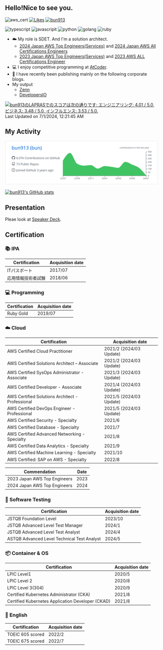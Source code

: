 ## Hello!Nice to see you.

![aws_cert](https://img.shields.io/badge/-AWSCert%2012-232F3E.svg?logo=amazon-aws&style=flat) [![Likes](https://badgen.org/img/zenn/bun913/likes?style=plastic)](https://zenn.dev/bun913) [![bun913](https://img.shields.io/endpoint?url=https%3A%2F%2Fatcoder-badges.now.sh%2Fapi%2Fatcoder%2Fjson%2Fbun913)](https://atcoder.jp/users/bun913)

![typescript](https://img.shields.io/badge/-TypeScript-007ACC.svg?logo=typescript&style=flat) ![javascripit](https://img.shields.io/badge/Javascript-276DC3.svg?logo=javascript&style=flat) ![python](https://img.shields.io/badge/-Python-F9DC3E.svg?logo=python&style=flat) ![golang](https://img.shields.io/badge/-Go-76E1FE.svg?logo=go&style=flat) ![ruby](https://img.shields.io/badge/-Ruby-CC342D?style=flat&logo=Ruby&logoColor=white)

- :cloud: My role is SDET. And I'm a solution architect.
    - [2024 Japan AWS Top Engineers(Services)](https://aws.amazon.com/jp/blogs/psa/2024-japan-aws-top-engineers/) and [2024 Japan AWS All Certifications Engineers](https://aws.amazon.com/jp/blogs/psa/2024-japan-aws-all-certifications-engineers/)
    - [2023 Japan AWS Top Engineers(Services)](https://aws.amazon.com/jp/blogs/psa/2023-japan-aws-top-engineers/) and [2023 AWS ALL Certifications Engineer](https://aws.amazon.com/jp/blogs/psa/2023-aws-all-certifications-engineers-apply/)
- :computer: I enjoy competitive programming at [AtCoder](https://atcoder.jp/?lang=ja).
- :notebook_with_decorative_cover: I have recently been publishing mainly on the following corporate blogs.
- My output
    - [Zenn](https://zenn.dev/bun913)
    - [DevelopersIO](https://dev.classmethod.jp/author/bun913/)

<!--START_SECTION:lapras-card-->
<p ><a href="https://lapras.com/public/bun913" target="_blank" rel="noopener noreferrer"><img alt="bun913のLAPRASでのスコアは次の通りです: エンジニアリング: 4.01 / 5.0, ビジネス: 3.48 / 5.0, インフルエンス: 3.53 / 5.0." src="https://lapras-card-generator.vercel.app/api/svg?e=4.01&b=3.48&i=3.53&b1=%23020E27&b2=%230E5593&i1=%23030E21&i2=%231688BF&l=ja" width="400" ></a>  
Last Updated on 7/1/2024, 12:21:45 AM</p>
<!--END_SECTION:lapras-card-->

## My Activity

[![](https://raw.githubusercontent.com/bun913/bun913/main/profile-summary-card-output/github/0-profile-details.svg)](https://github.com/bun913/github-profile-summary-cards)

[![bun913's GitHub stats](https://github-readme-stats.vercel.app/api?username=bun913)](https://github.com/anuraghazra/github-readme-stats)

## Presentation

Pleae look at [Speaker Deck](https://speakerdeck.com/bun913).

## Certification

### :books: IPA

|Certification                              |Acquisition date         |
|----------------------------------------------------|------|
|ITパスポート  |2017/07|
|応用情報技術者試験  |2018/06|

### :computer: Programming

|Certification                              |Acquisition date         |
|----------------------------------------------------|------|
|Ruby Gold  |2019/07|

### :cloud: Cloud

|Certification                              |Acquisition date         |
|----------------------------------------------------|------|
|AWS Certified Cloud Practitioner                    |2021/2 (2024/03 Update)|
|AWS Certified Solutions Architect – Associate       |2021/2 (2024/03 Update)|
|AWS Certified SysOps Administrator - Associate      |2021/3 (2024/03 Update)|
|AWS Certified Developer - Associate                 |2021/4 (2024/03 Update)|
|AWS Certified Solutions Architect - Professional    |2021/5 (2024/03 Update)|
|AWS Certified DevOps Engineer - Professional        |2021/5 (2024/03 Update)|
|AWS Certified Security - Specialty                  |2021/6|
|AWS Certified Database - Specialty                  |2021/7|
|AWS Certified Advanced Networking - Specialty       |2021/8|
|AWS Certified Data Analytics - Specialty            |2021/9|
|AWS Certified Machine Learning - Specialty          |2021/10|
|AWS Certified: SAP on AWS - Specialty               |2022/8|

|Commendation                              |Date         |
|----------------------------------------------------|------|
|2023 Japan AWS Top Engineers                        |2023|
|2024 Japan AWS Top Engineers                        |2024|

### :test_tube: Software Testing

| Certification                                    | Acquisition date |
|--------------------------|------------------|
| JSTQB Foundation Level   | 2023/10          |
| JSTQB Advanced Level Test Manager | 2024/1  |
| JSTQB Advanced Level Test Analyst | 2024/4  |
| ASTQB Advanced Level Technical Test Analyst | 2024/5  |

### :package: Container & OS

|Certification                              |Acquisition date         |
|-------------------------------------------------------|-------------|
|LPIC Level1                                            |2020/5|
|LPIC Level 2                                           |2020/8|
|LPIC Level 3(304)                                      |2020/9|
|Certified Kubernetes Administrator (CKA)               |2021/8|
|Certified Kubernetes Application Developer (CKAD)      |2021/8|

### :book: English

|Certification                              |Acquisition date         |
|-------------------------------------------------------|-------------|
|TOEIC 605 scored                                            |2022/2|
|TOEIC 675 scored                                            |2022/7|
